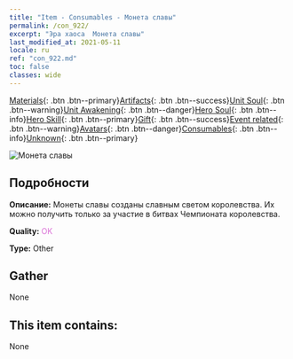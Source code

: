 ```yaml
---
title: "Item - Consumables - Монета славы"
permalink: /con_922/
excerpt: "Эра хаоса  Монета славы"
last_modified_at: 2021-05-11
locale: ru
ref: "con_922.md"
toc: false
classes: wide
---
```

 [Materials](/ItemsRU/){: .btn .btn--primary}[Artifacts](/ItemsRU/Artifacts/){: .btn .btn--success}[Unit Soul](/ItemsRU/UnitSoul/){: .btn .btn--warning}[Unit Awakening](/ItemsRU/UnitAwakening/){: .btn .btn--danger}[Hero Soul](/ItemsRU/HeroSoul/){: .btn .btn--info}[Hero Skill](/ItemsRU/HeroSkill/){: .btn .btn--primary}[Gift](/ItemsRU/Gift/){: .btn .btn--success}[Event related](/ItemsRU/Events/){: .btn .btn--warning}[Avatars](/ItemsRU/Avatars/){: .btn .btn--danger}[Consumables](/ItemsRU/Consumables/){: .btn .btn--info}[Unknown](/ItemsRU/Unknown/){: .btn .btn--primary}

 ![Монета славы](/images/t/i_40010.png)

## Подробности
 **Описание:** Монеты славы созданы славным светом королевства. Их можно получить только за участие в битвах Чемпионата королевства.

 **Quality:** <span style="color: #DA70D6">OK</span>

 **Type:** Other

## Gather

  None

## This item contains:

  None

